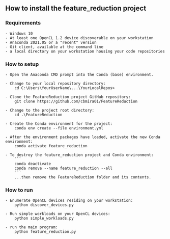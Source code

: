 
## How to install the feature_reduction project

### Requirements

    - Windows 10
    - At least one OpenCL 1.2 device discoverable on your workstation
    - Anaconda 2021.05 or a "recent" version
    - Git client, available at the command line
    - a local directory on your workstation housing your code repositories

### How to setup

    - Open the Anaconda CMD prompt into the Conda (base) environment.

    - Change to your local repository directory:
        cd C:\Users\YourUserName\...\YourLocalRepos>

    - Clone the FeatureReduction project GitHub repository:
        git clone https://github.com/cbmira01/FeatureReduction

    - Change to the project root directory:
        cd .\FeatureReduction

    - Create the Conda environment for the project:
        conda env create --file environment.yml

    - After the environment packages have loaded, activate the new Conda environment:
        conda activate feature_reduction

    - To destroy the feature_reduction project and Conda environment:
		```
        conda deactivate
        conda remove --name feature_reduction --all
		```
        ...then remove the FeatureReduction folder and its contents.

### How to run

    - Enumerate OpenCL devices residing on your workstation:
        python discover_devices.py

    - Run simple workloads on your OpenCL devices:
        python simple_workloads.py

    - run the main program:
        python feature_reduction.py


